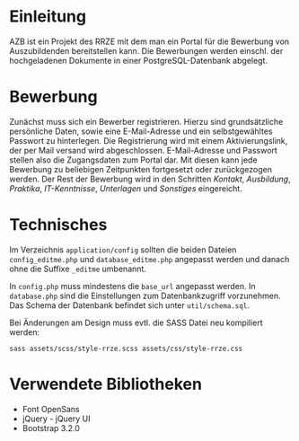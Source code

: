 Einleitung
==========
AZB ist ein Projekt des RRZE mit dem man ein Portal für die Bewerbung von Auszubildenden bereitstellen kann. Die Bewerbungen werden einschl. der hochgeladenen Dokumente in einer PostgreSQL-Datenbank abgelegt. 

Bewerbung
=========

Zunächst muss sich ein Bewerber registrieren. Hierzu sind grundsätzliche persönliche Daten, sowie eine E-Mail-Adresse und ein selbstgewähltes Passwort zu hinterlegen. Die Registrierung wird mit einem Aktivierungslink, der per Mail versand wird abgeschlossen. E-Mail-Adresse und Passwort stellen also die Zugangsdaten zum Portal dar. Mit diesen kann jede Bewerbung zu beliebigen Zeitpunkten fortgesetzt oder zurückgezogen werden. Der Rest der Bewerbung wird in den Schritten *Kontakt*, *Ausbildung*, *Praktika*, *IT-Kenntnisse*, *Unterlagen* und *Sonstiges* eingereicht.

Technisches
===========

Im Verzeichnis `application/config` sollten die beiden Dateien `config_editme.php` und `database_editme.php` angepasst werden und danach ohne die Suffixe `_editme` umbenannt.

In `config.php` muss mindestens die `base_url` angepasst werden. In `database.php` sind die Einstellungen zum Datenbankzugriff vorzunehmen. Das Schema der Datenbank befindet sich unter `util/schema.sql`.

Bei Änderungen am Design muss evtl. die SASS Datei neu kompiliert werden:

```sass assets/scss/style-rrze.scss assets/css/style-rrze.css```

Verwendete Bibliotheken
=======================

* Font OpenSans
* jQuery - jQuery UI
* Bootstrap 3.2.0



